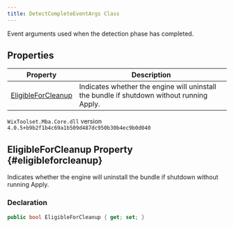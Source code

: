 ```yaml
---
title: DetectCompleteEventArgs Class
---
```

Event arguments used when the detection phase has completed.
## Properties
| Property | Description |
| ------ | ----------- |
| [EligibleForCleanup](#eligibleforcleanup) | Indicates whether the engine will uninstall the bundle if shutdown without running Apply. |
`WixToolset.Mba.Core.dll` version `4.0.5+b9b2f1b4c69a1b509d487dc950b30b4ec9b0d040`
## EligibleForCleanup Property {#eligibleforcleanup}
Indicates whether the engine will uninstall the bundle if shutdown without running Apply.
### Declaration
```cs
public bool EligibleForCleanup { get; set; }
```
